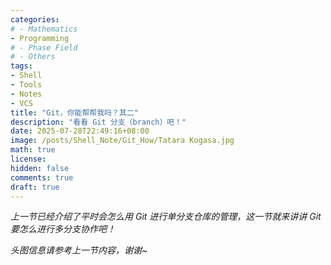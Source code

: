 ```yaml
---
categories:
# - Mathematics
- Programming
# - Phase Field
# - Others
tags:
- Shell
- Tools
- Notes
- VCS 
title: "Git，你能帮帮我吗？其二"
description: "看看 Git 分支（branch）吧！"
date: 2025-07-28T22:49:16+08:00
image: /posts/Shell_Note/Git_How/Tatara Kogasa.jpg
math: true
license: 
hidden: false
comments: true
draft: true
---
```


*上一节已经介绍了平时会怎么用 Git 进行单分支仓库的管理，这一节就来讲讲 Git 要怎么进行多分支协作吧！*

*头图信息请参考上一节内容，谢谢~*

## 